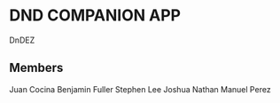 # DND COMPANION APP
DnDEZ

## Members
Juan Cocina
Benjamin Fuller
Stephen Lee
Joshua Nathan
Manuel Perez
